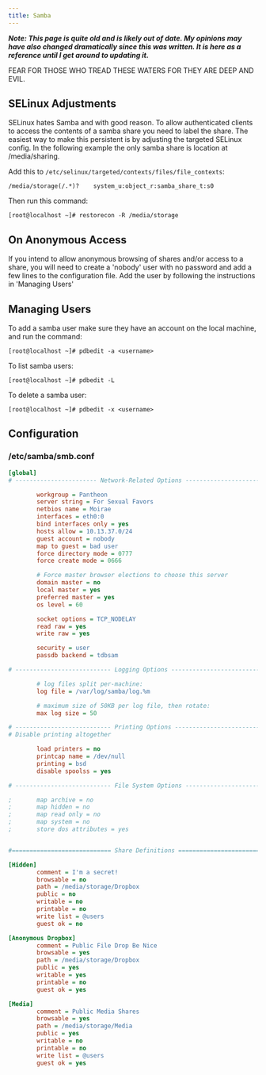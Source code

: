 ```yaml
---
title: Samba
---
```


***Note: This page is quite old and is likely out of date. My opinions may have
also changed dramatically since this was written. It is here as a reference
until I get around to updating it.***

FEAR FOR THOSE WHO TREAD THESE WATERS FOR THEY ARE DEEP AND EVIL.

## SELinux Adjustments

SELinux hates Samba and with good reason. To allow authenticated clients to
access the contents of a samba share you need to label the share. The easiest
way to make this persistent is by adjusting the targeted SELinux config. In the
following example the only samba share is location at /media/sharing.

Add this to `/etc/selinux/targeted/contexts/files/file_contexts`:

```
/media/storage(/.*)?    system_u:object_r:samba_share_t:s0
```

Then run this command:

```
[root@localhost ~]# restorecon -R /media/storage
```

## On Anonymous Access

If you intend to allow anonymous browsing of shares and/or access to a share,
you will need to create a 'nobody' user with no password and add a few lines to
the configuration file. Add the user by following the instructions in 'Managing
Users'

## Managing Users

To add a samba user make sure they have an account on the local machine, and
run the command:

```
[root@localhost ~]# pdbedit -a <username>
```

To list samba users:

```
[root@localhost ~]# pdbedit -L
```

To delete a samba user:

```
[root@localhost ~]# pdbedit -x <username>
```

## Configuration

### /etc/samba/smb.conf

```ini
[global]
# ----------------------- Network-Related Options -------------------------

        workgroup = Pantheon
        server string = For Sexual Favors
        netbios name = Moirae
        interfaces = eth0:0
        bind interfaces only = yes
        hosts allow = 10.13.37.0/24
        guest account = nobody
        map to guest = bad user
        force directory mode = 0777
        force create mode = 0666

        # Force master browser elections to choose this server
        domain master = no
        local master = yes
        preferred master = yes
        os level = 60

        socket options = TCP_NODELAY
        read raw = yes
        write raw = yes

        security = user
        passdb backend = tdbsam

# --------------------------- Logging Options -----------------------------

        # log files split per-machine:
        log file = /var/log/samba/log.%m

        # maximum size of 50KB per log file, then rotate:
        max log size = 50

# --------------------------- Printing Options -----------------------------
# Disable printing altogether

        load printers = no
        printcap name = /dev/null
        printing = bsd
        disable spoolss = yes

# --------------------------- File System Options ---------------------------

;       map archive = no
;       map hidden = no
;       map read only = no
;       map system = no
;       store dos attributes = yes


#============================ Share Definitions ==============================

[Hidden]
        comment = I'm a secret!
        browsable = no
        path = /media/storage/Dropbox
        public = no
        writable = no
        printable = no
        write list = @users
        guest ok = no

[Anonymous Dropbox]
        comment = Public File Drop Be Nice
        browsable = yes
        path = /media/storage/Dropbox
        public = yes
        writable = yes
        printable = no
        guest ok = yes

[Media]
        comment = Public Media Shares
        browsable = yes
        path = /media/storage/Media
        public = yes
        writable = no
        printable = no
        write list = @users
        guest ok = yes
```
